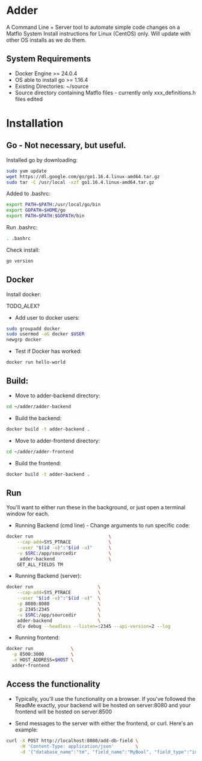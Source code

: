 # Adder
A Command Line + Server tool to automate simple code changes on a Matflo System
Install instructions for Linux (CentOS) only. Will update with other OS installs as we do them.

## System Requirements

* Docker Engine >= 24.0.4
* OS able to install go >= 1.16.4
* Existing Directories: ~/source
* Source directory containing Matflo files - currently only xxx_definitions.h files edited




# Installation

## Go - Not necessary, but useful.
Installed go by downloading:

```bash
sudo yum update
wget https://dl.google.com/go/go1.16.4.linux-amd64.tar.gz
sudo tar -C /usr/local -xzf go1.16.4.linux-amd64.tar.gz
```

Added to .bashrc:
```bash
export PATH=$PATH:/usr/local/go/bin
export GOPATH=$HOME/go
export PATH=$PATH:$GOPATH/bin
```

Run .bashrc:
```bash
. .bashrc
```

Check install:
```bash
go version
```

## Docker
Install docker:

TODO_ALEX?


* Add user to docker users:
```bash
sudo groupadd docker
sudo usermod -aG docker $USER
newgrp docker
```

* Test if Docker has worked:
```bash
docker run hello-world
```

## Build:

* Move to adder-backend directory:

```bash
cd ~/adder/adder-backend
```
* Build the backend:
```bash
docker build -t adder-backend .
```

* Move to adder-frontend directory:
```bash
cd ~/adder/adder-frontend
```

* Build the frontend:
```bash
docker build -t adder-backend .
```


## Run

You'll want to either run these in the background, or just open a terminal window for each.

* Running Backend (cmd line) - Change arguments to run specific code:
```bash
docker run                            \
    --cap-add=SYS_PTRACE              \
    --user "$(id -u)":"$(id -u)"      \
    -v $SRC:/app/sourcedir            \
     adder-backend                    \
    GET_ALL_FIELDS TM
```

* Running Backend (server):
```bash
docker run                        \
    --cap-add=SYS_PTRACE          \
    --user "$(id -u)":"$(id -u)"  \
    -p 8080:8080                  \
    -p 2345:2345                  \
    -v $SRC:/app/sourcedir        \
    adder-backend                 \
    dlv debug --headless --listen=:2345 --api-version=2 --log
```



* Running frontend:
```bash
docker run              \
  -p 8500:3000          \
  -e HOST_ADDRESS=$HOST \
  adder-frontend
```


## Access the functionality

* Typically, you'll use the functionality on a browser.
If you've followed the ReadMe exactly, your backend will be hosted on server:8080
and your frontend will be hosted on server:8500



* Send messages to the server with either the frontend, or curl. Here's an example:
```bash
curl -X POST http://localhost:8080/add-db-field \
     -H 'Content-Type: application/json'        \
     -d '{"database_name":"tm", "field_name":"MyBool", "field_type":"int", "comment":"TESTCOMMENT", "option":"NONDB"}'
```




